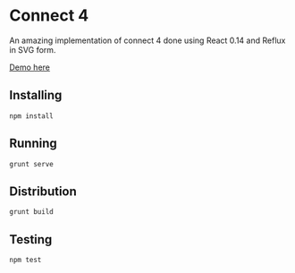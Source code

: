# Connect 4
An amazing implementation of connect 4 done using React 0.14 and Reflux in SVG form.

[Demo here](http://vladgoran.ro/games/connect-4/)

## Installing
`npm install`

## Running
`grunt serve`

## Distribution
`grunt build`

## Testing
`npm test`
